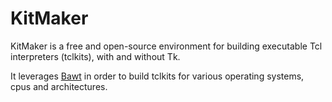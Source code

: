 # KitMaker

KitMaker is a free and open-source environment for building executable Tcl interpreters (tclkits), with and without Tk.

It leverages [Bawt](https://www.tcl3d.org/bawt/index.html) in order to build tclkits for various operating systems, cpus and architectures.
